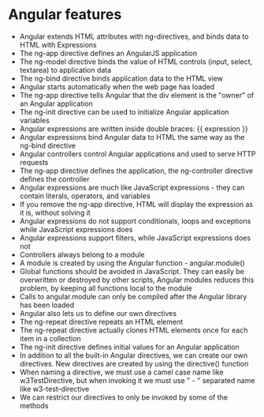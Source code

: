 # Angular features

* Angular extends HTML attributes with ng-directives, and binds data to HTML with Expressions
* The ng-app directive defines an AngularJS application
* The ng-model directive binds the value of HTML controls (input, select, textarea) to application data
* The ng-bind directive binds application data to the HTML view
* Angular starts automatically when the web page has loaded
* The ng-app directive tells Angular that the div element is the "owner" of an Angular application
* The ng-init directive can be used to initialize Angular application variables
* Angular expressions are written inside double braces: {{ expression }}
* Angular expressions bind Angular data to HTML the same way as the ng-bind directive
* Angular controllers control Angular applications and used to serve HTTP requests
* The ng-app directive defines the application, the ng-controller directive defines the controller
* Angular expressions are much like JavaScript expressions - they can contain literals, operators, and variables
* If you remove the ng-app directive, HTML will display the expression as it is, without solving it
* Angular expressions do not support conditionals, loops and exceptions while JavaScript expressions does
* Angular expressions support filters, while JavaScript expressions does not
* Controllers always belong to a module
* A module is created by using the Angular function - angular.module()
* Global functions should be avoided in JavaScript. They can easily be overwritten or destroyed by other scripts, Angular modules reduces this problem, by keeping all functions local to the module
* Calls to angular.module can only be compiled after the Angular library has been loaded
* Angular also lets us to define our own directives
* The ng-repeat directive repeats an HTML element
* The ng-repeat directive actually clones HTML elements once for each item in a collection
* The ng-init directive defines initial values for an Angular application
* In addition to all the built-in Angular directives, we can create our own directives. New directives are created by using the directive() function
* When naming a directive, we must use a camel case name like w3TestDirective, but when invoking it we must use " - " separated name like w3-test-directive
* We can restrict our directives to only be invoked by some of the methods


